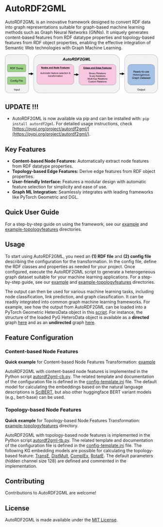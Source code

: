 # AutoRDF2GML

AutoRDF2GML is an innovative framework designed to convert RDF data into graph representations suitable for graph-based machine learning methods such as Graph Neural Networks (GNNs). It uniquely generates content-based features from RDF datatype properties and topology-based features from RDF object properties, enabling the effective integration of Semantic Web technologies with Graph Machine Learning.


![Overview of AutoRDF2GML](autordf2gml-overview.png)

## UPDATE !!!
- AutoRDF2GML is now available via pip and can be installed with: ``pip install autordf2gml``. For detailed usage instructions, check [https://pypi.org/project/autordf2gml/](https://pypi.org/project/autordf2gml/).
 
## Key Features

- **Content-based Node Features:** Automatically extract node features from RDF datatype properties.
- **Topology-based Edge Features:** Derive edge features from RDF object properties.
- **User-friendly Interface:** Features a modular design with automatic feature selection for simplicity and ease of use.
- **Graph ML Integration:** Seamlessly integrates with leading frameworks like PyTorch Geometric and DGL.

## Quick User Guide

For a step-by-step guide on using the framework, see our [example](./example) and [example-topologyfeatures](./example/example-topologyfeatures) directories.

## Usage

To start using AutoRDF2GML, you need an **(1) RDF file** and **(2) config file** describing the configuration for the transformation. In the config file, define the RDF classes and properties as needed for your project. Once configured, execute the AutoRDF2GML script to generate a heterogeneous graph dataset suitable for your machine learning applications. For a step-by-step guide, see our [example](./example) and [example-topologyfeatures](./example/example-topologyfeatures) directories.

The output can then be used for various machine learning tasks, including node classification, link prediction, and graph classification. It can be readily integrated into common graph machine learning frameworks. For example, see how the output from AutoRDF2GML can be loaded into a PyTorch Geometric HeteroData object in this [script](./use-with-pyg/create-pyg-heterodata.py). For instance, the structure of the loaded PyG HeteroData object is available as a **directed** graph [here](./use-with-pyg/pyg-heterodata-soa-sw-directed.txt) and as an **undirected** graph [here](./use-with-pyg/pyg-heterodata-soa-sw-undirected.txt).

## Feature Configuration

### Content-based Node Features

**Quick example** for Content-based Node Features Transformation: [example](./example)

AutoRDF2GML with content-based node features is implemented in the Python script [autordf2gml-cb.py](./content-based-feature/autordf2gml-cb.py). The related template and documentation of the configuration file is defined in the [config-template.ini](./content-based-feature/config-template.ini) file.
The default model for calculating the embeddings based on the natural language descriptions is [SciBERT](https://huggingface.co/allenai/scibert_scivocab_uncased), but also other huggingface BERT variant models (e.g., bert-base) can be used.

### Topology-based Node Features

**Quick example** for Topology-based Node Features Transformation: [example-topologyfeatures](./example/example-topologyfeatures) directory.

AutoRDF2GML with topology-based node features is implemented in the Python script [autordf2gml-tb.py](./topology-based-feature/autordf2gml-tb.py). The related template and documentation of the configuration file is defined in the [config-template.ini](./topology-based-feature/config-template.ini) file.
The following KG embedding models are possible for calculating the topology-based feature: [TransE](https://pytorch-geometric.readthedocs.io/en/latest/generated/torch_geometric.nn.kge.TransE.html#torch_geometric.nn.kge.TransE), [DistMult](https://pytorch-geometric.readthedocs.io/en/latest/generated/torch_geometric.nn.kge.DistMult.html#torch_geometric.nn.kge.DistMult), [ComplEx](https://pytorch-geometric.readthedocs.io/en/latest/generated/torch_geometric.nn.kge.ComplEx.html#torch_geometric.nn.kge.ComplEx), [RotatE](https://pytorch-geometric.readthedocs.io/en/latest/generated/torch_geometric.nn.kge.RotatE.html#torch_geometric.nn.kge.RotatE). The default parameters (hidden channel size 128) are defined and commented in the implementation. 

## Contributing

Contributions to AutoRDF2GML are welcome!

## License

AutoRDF2GML is made available under the [MIT License](https://opensource.org/licenses/MIT).

